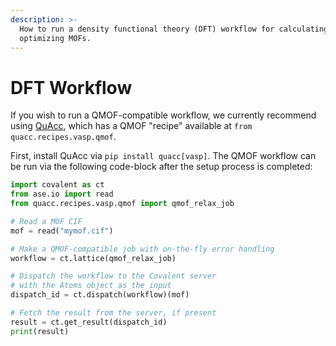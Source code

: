 ```yaml
---
description: >-
  How to run a density functional theory (DFT) workflow for calculating /
  optimizing MOFs.
---
```


# DFT Workflow

If you wish to run a QMOF-compatible workflow, we currently recommend using [QuAcc](https://github.com/arosen93/quacc), which has a QMOF "recipe" available at `from quacc.recipes.vasp.qmof`.

First, install QuAcc via `pip install quacc[vasp]`. The QMOF workflow can be run via the following code-block after the setup process is completed:

```python
import covalent as ct
from ase.io import read
from quacc.recipes.vasp.qmof import qmof_relax_job

# Read a MOF CIF
mof = read("mymof.cif")

# Make a QMOF-compatible job with on-the-fly error handling
workflow = ct.lattice(qmof_relax_job)

# Dispatch the workflow to the Covalent server
# with the Atoms object as the input
dispatch_id = ct.dispatch(workflow)(mof)

# Fetch the result from the server, if present
result = ct.get_result(dispatch_id)
print(result)
```

